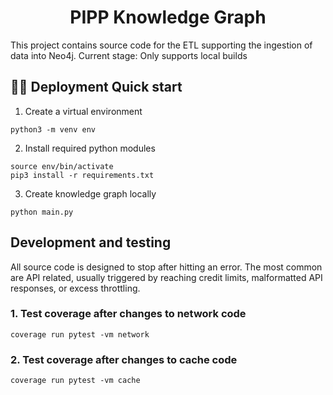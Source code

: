 <h1 align="center">
  PIPP Knowledge Graph
</h1>

This project contains source code for the ETL supporting the ingestion of data into Neo4j. Current stage: Only supports local builds

## 👩‍💻 Deployment Quick start

1. Create a virtual environment

```
python3 -m venv env
```

2. Install required python modules

```
source env/bin/activate
pip3 install -r requirements.txt
```

3. Create knowledge graph locally

```
python main.py
```

## Development and testing

All source code is designed to stop after hitting an error. The most common are API related, usually triggered by reaching credit limits, malformatted API responses, or excess throttling.

### 1. Test coverage after changes to network code

```
coverage run pytest -vm network
```

### 2. Test coverage after changes to cache code

```
coverage run pytest -vm cache
```
